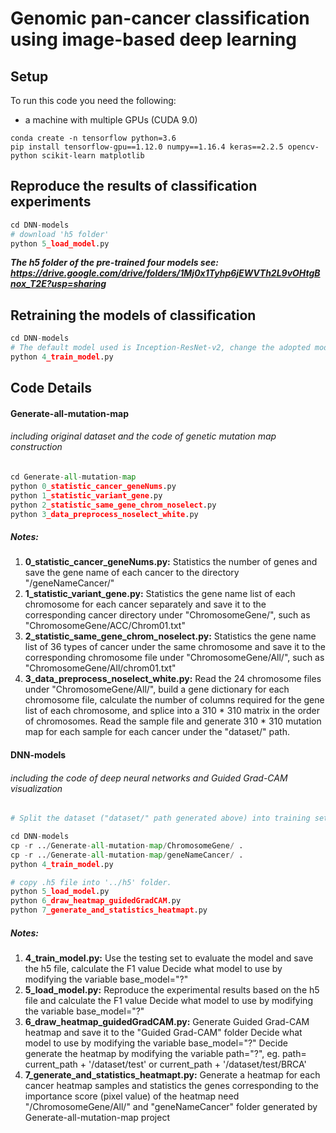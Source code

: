 Genomic pan-cancer classification using image-based deep learning
=====

Setup
------
To run this code you need the following:
- a machine with multiple GPUs (CUDA 9.0)
```
conda create -n tensorflow python=3.6
pip install tensorflow-gpu==1.12.0 numpy==1.16.4 keras==2.2.5 opencv-python scikit-learn matplotlib
```

Reproduce the results of classification experiments
------

```Python
cd DNN-models
# download 'h5 folder'
python 5_load_model.py
```
***The h5 folder of the pre-trained four models see: https://drive.google.com/drive/folders/1Mj0x1Tyhp6jEWVTh2L9vOHtgBnox_T2E?usp=sharing***

Retraining the models of classification
------

```Python
cd DNN-models
# The default model used is Inception-ResNet-v2, change the adopted model by modifying the variable base_model="?"
python 4_train_model.py 
```

Code Details
------

#### Generate-all-mutation-map
###### including original dataset and the code of genetic mutation map construction

```Python
cd Generate-all-mutation-map
python 0_statistic_cancer_geneNums.py
python 1_statistic_variant_gene.py
python 2_statistic_same_gene_chrom_noselect.py
python 3_data_preprocess_noselect_white.py
```

##### Notes:
1. **0_statistic_cancer_geneNums.py:** Statistics the number of genes and save the gene name of each cancer to the directory "/geneNameCancer/" 
2. **1_statistic_variant_gene.py:** Statistics the gene name list of each chromosome for each cancer separately 
	and save it to the corresponding cancer directory under "ChromosomeGene/", 
	such as "ChromosomeGene/ACC/Chrom01.txt"
3. **2_statistic_same_gene_chrom_noselect.py:** Statistics the gene name list of 36 types of cancer under the same chromosome 
	and save it to the corresponding chromosome file under "ChromosomeGene/All/", 
	such as "ChromosomeGene/All/chrom01.txt"
4. **3_data_preprocess_noselect_white.py:** Read the 24 chromosome files under "ChromosomeGene/All/", 
	build a gene dictionary for each chromosome file, 
	calculate the number of columns required for the gene list of each chromosome, 
	and splice into a 310 * 310 matrix in the order of chromosomes. 
	Read the sample file and generate 310 * 310 mutation map for each sample for each cancer under the "dataset/" path.

#### DNN-models
###### including the code of deep neural networks and Guided Grad-CAM visualization

```Python
# Split the dataset ("dataset/" path generated above) into training set, validation set and testing set manually according to the appropriate ratio (eg. 8:1:1)

cd DNN-models
cp -r ../Generate-all-mutation-map/ChromosomeGene/ .
cp -r ../Generate-all-mutation-map/geneNameCancer/ .
python 4_train_model.py

# copy .h5 file into '../h5' folder.
python 5_load_model.py
python 6_draw_heatmap_guidedGradCAM.py
python 7_generate_and_statistics_heatmapt.py
```

##### Notes:
1. **4_train_model.py:** Use the testing set to evaluate the model and save the h5 file, calculate the F1 value
    Decide what model to use by modifying the variable base_model="?"
2. **5_load_model.py:** Reproduce the experimental results based on the h5 file and calculate the F1 value
    Decide what model to use by modifying the variable base_model="?"
3. **6_draw_heatmap_guidedGradCAM.py:** Generate Guided Grad-CAM heatmap and save it to the "Guided Grad-CAM" folder 
    Decide what model to use by modifying the variable base_model="?"
    Decide generate the heatmap by modifying the variable path="?", eg. path= current_path + '/dataset/test' or  current_path + '/dataset/test/BRCA'
4. **7_generate_and_statistics_heatmapt.py:** Generate a heatmap for each cancer heatmap samples 
			and statistics the genes corresponding to the importance score (pixel value) of the heatmap
			need "/ChromosomeGene/All/" and "geneNameCancer" folder generated by Generate-all-mutation-map project



